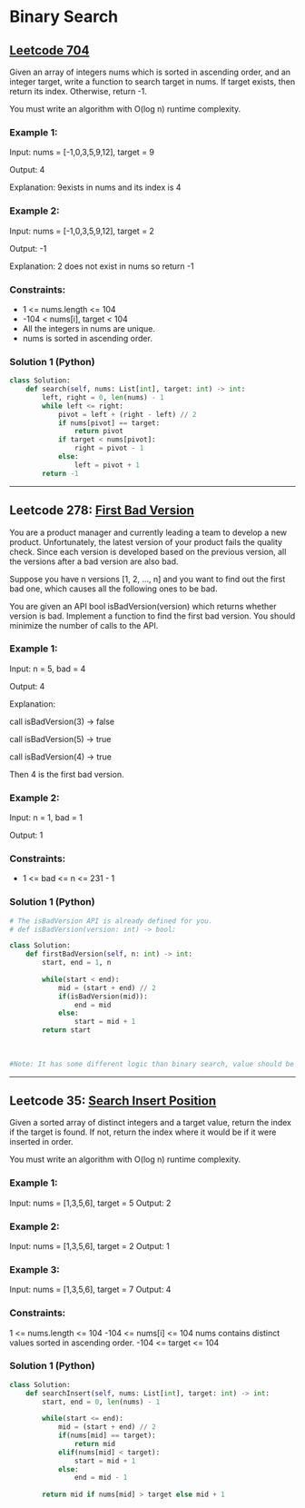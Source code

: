 # Binary Search

## <a href="https://leetcode.com/problems/first-bad-version/" target="_blank">Leetcode 704</a>

Given an array of integers nums which is sorted in ascending order, and an integer target, write a function to search target in nums. If target exists, then return its index. Otherwise, return -1.

You must write an algorithm with O(log n) runtime complexity.

 

### Example 1:

Input: nums = [-1,0,3,5,9,12], target = 9

Output: 4

Explanation: 9exists in nums and its index is 4

### Example 2:

Input: nums = [-1,0,3,5,9,12], target = 2

Output: -1

Explanation: 2 does not exist in nums so return -1
 

### Constraints:

* 1 <= nums.length <= 104
* -104 < nums[i], target < 104
* All the integers in nums are unique.
* nums is sorted in ascending order.


### Solution 1 (Python)

```python
class Solution:
    def search(self, nums: List[int], target: int) -> int:
        left, right = 0, len(nums) - 1
        while left <= right:
            pivot = left + (right - left) // 2
            if nums[pivot] == target:
                return pivot
            if target < nums[pivot]:
                right = pivot - 1
            else:
                left = pivot + 1
        return -1
```

---------

## Leetcode 278: <a href="https://leetcode.com/problems/first-bad-version/" target="_blank">First Bad Version</a>

You are a product manager and currently leading a team to develop a new product. Unfortunately, the latest version of your product fails the quality check. Since each version is developed based on the previous version, all the versions after a bad version are also bad.

Suppose you have n versions [1, 2, ..., n] and you want to find out the first bad one, which causes all the following ones to be bad.

You are given an API bool isBadVersion(version) which returns whether version is bad. Implement a function to find the first bad version. You should minimize the number of calls to the API.

 

### Example 1:

Input: n = 5, bad = 4

Output: 4

Explanation:

call isBadVersion(3) -> false

call isBadVersion(5) -> true

call isBadVersion(4) -> true

Then 4 is the first bad version.

### Example 2:

Input: n = 1, bad = 1

Output: 1
 

### Constraints:

* 1 <= bad <= n <= 231 - 1 

### Solution 1 (Python)

```python
# The isBadVersion API is already defined for you.
# def isBadVersion(version: int) -> bool:

class Solution:
    def firstBadVersion(self, n: int) -> int:
        start, end = 1, n
        
        while(start < end):
            mid = (start + end) // 2
            if(isBadVersion(mid)):
                end = mid
            else:
                start = mid + 1
        return start
    
    
    
#Note: It has some different logic than binary search, value should be checked
```
------

## Leetcode 35: [Search Insert Position](https://leetcode.com/problems/search-insert-position/)

Given a sorted array of distinct integers and a target value, return the index if the target is found. If not, return the index where it would be if it were inserted in order.

You must write an algorithm with O(log n) runtime complexity.


### Example 1:
Input: nums = [1,3,5,6], target = 5
Output: 2

### Example 2:
Input: nums = [1,3,5,6], target = 2
Output: 1

### Example 3:
Input: nums = [1,3,5,6], target = 7
Output: 4
 
### Constraints:
1 <= nums.length <= 104
-104 <= nums[i] <= 104
nums contains distinct values sorted in ascending order.
-104 <= target <= 104

### Solution 1 (Python)
```python
class Solution:
    def searchInsert(self, nums: List[int], target: int) -> int:
        start, end = 0, len(nums) - 1
        
        while(start <= end):
            mid = (start + end) // 2
            if(nums[mid] == target):
                return mid
            elif(nums[mid] < target):
                start = mid + 1
            else:
                end = mid - 1
                
        return mid if nums[mid] > target else mid + 1
```


